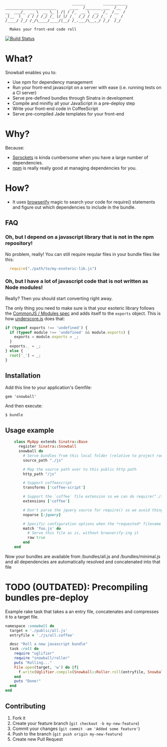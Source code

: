 ```
                              ______        ___________
_______________________      ____  /_______ ___  /__  /
__  ___/_  __ \  __ \_ | /| / /_  __ \  __ `/_  /__  / 
_(__  )_  / / / /_/ /_ |/ |/ /_  /_/ / /_/ /_  / _  /  
/____/ /_/ /_/\____/____/|__/ /_.___/\__,_/ /_/  /_/  
                                                              
  Makes your front-end code roll
```

[![Build Status](https://travis-ci.org/bengler/snowball.png?branch=master)](https://travis-ci.org/bengler/snowball)

# What?
Snowball enables you to:

  - Use npm for dependency management
  - Run your front-end javascript on a server with ease (i.e. running tests on a CI server)
  - Serve pre-defined bundles through Sinatra in development
  - Compile and minifiy all your JavaScript in a pre-deploy step
  - Write your front-end code in CoffeeScript
  - Serve pre-compiled Jade templates for your front-end

# Why?
Because:

  - [Sprockets](https://github.com/sstephenson/sprockets) is kinda cumbersome when you have a large number of dependencies.
  - [npm](http://npmjs.org) is really really good at managing dependencies for you.

# How?
  - It uses [browserify](https://github.com/substack/node-browserify) magic to search your code for require() statements and figure
    out which dependencies to include in the bundle.

## FAQ

### Oh, but I depend on a javascript library that is not in the npm repository!

No problem, really! You can still require reqular files in your bundle files like this:
  
```js
  require("./path/to/my-esoteric-lib.js")
```

### Oh, but I have a lot of javascript code that is not written as Node modules!

Really? Then you should start converting right away.

The only thing you need to make sure is that your esoteric library follows the [CommonJS / Modules spec](http://wiki.commonjs.org/wiki/Modules/1.1) 
and adds itself to the `exports` object. This is how [underscore.js](http://underscorejs.org/docs/underscore.html#section-10) does that:
```js
if (typeof exports !== 'undefined') {
  if (typeof module !== 'undefined' && module.exports) {
    exports = module.exports = _;
  }
  exports._ = _;
} else {
  root['_'] = _;
}
```

## Installation

Add this line to your application's Gemfile:

    gem 'snowball'

And then execute:

    $ bundle

## Usage example

```ruby
    class MyApp extends Sinatra::Base
      register Sinatra::Snowball
      snowball do
        # Serve bundles from this local folder (relative to project root)
        source_path "./js"

        # Map the source path over to this public http path
        http_path "/js"

        # Support coffeescript
        transforms ['coffee-script']

        # Support the `coffee` file extension so we can do require("./foo") to require ./foo.coffee 
        extensions ['coffee']

        # Don't parse the jquery source for require() so we avoid things like jsdom getting bundled with our package
        noparse [:jquery]

        # Specific configuration options when the *requested* filename matches foo.js
        match 'foo.js' do
          # Serve this file as is, without browserify-ing it 
          raw true
        end
    end
```

Now your bundles are available from /bundles/all.js and /bundles/minimal.js and all dependencies are automatically
resolved and concatenated into that file

# TODO (OUTDATED): Precompiling bundles pre-deploy

Example rake task that takes a an entry file, concatenates and compresses it to a target file.

```ruby
namespace :snowball do
  target = './public/all.js'
  entryfile = './js/all.coffee'

  desc "Roll a new javascript bundle"
  task :roll do
    require "uglifier"
    require "snowball/roller"
    puts "Rolling..."
    File.open(target, 'w') do |f|
      f.write(Uglifier.compile(Snowball::Roller.roll(entryfile, Snowball::Config.new)))
    end
    puts "Done!"
  end
end
```

## Contributing

1. Fork it
2. Create your feature branch (`git checkout -b my-new-feature`)
3. Commit your changes (`git commit -am 'Added some feature'`)
4. Push to the branch (`git push origin my-new-feature`)
5. Create new Pull Request
